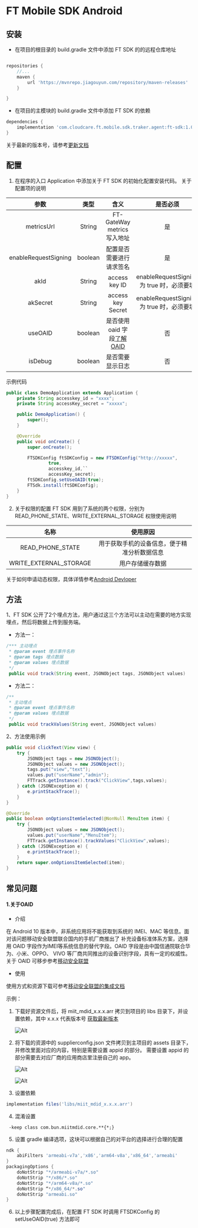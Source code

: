 # FT Mobile SDK Android

## 安装
- 在项目的根目录的 build.gradle 文件中添加 FT SDK 的的远程仓库地址

``` groovy

repositories {
    //...
    maven {
        url 'https://mvnrepo.jiagouyun.com/repository/maven-releases'
    }

}
```

- 在项目的主模块的 build.gradle 文件中添加 FT SDK 的依赖

``` groovy
dependencies {
    implementation 'com.cloudcare.ft.mobile.sdk.traker.agent:ft-sdk:1.0.0'
}
```

关于最新的版本号，请参考[更新文档](https://gitlab.jiagouyun.com/cma/ft-sdk-android/blob/master/README.md)
    
## 配置

1. 在程序的入口 Application 中添加关于 FT SDK 的初始化配置安装代码。
关于配置项的说明

参数|类型|含义|是否必须
:--:|:--:|:--:|:--:
metricsUrl|String|FT-GateWay metrics 写入地址|是
enableRequestSigning|boolean|配置是否需要进行请求签名|是
akId|String|access key ID|enableRequestSigning 为 true 时，必须要填
akSecret|String|access key Secret|enableRequestSigning 为 true 时，必须要填
useOAID|boolean|是否使用 oaid 字段[了解 OAID](#1关于oaid)|否
isDebug|boolean|是否需要显示日志|否

示例代码
```java
public class DemoApplication extends Application {
    private String accesskey_id = "xxxx";
    private String accessKey_secret = "xxxxx";

    public DemoApplication() {
        super();
    }

    @Override
    public void onCreate() {
        super.onCreate();

        FTSDKConfig ftSDKConfig = new FTSDKConfig("http://xxxxx",
                true,
                accesskey_id,``
                accessKey_secret);
        ftSDKConfig.setUseOAID(true);
        FTSdk.install(ftSDKConfig);
    }
}
```

2. 关于权限的配置
FT SDK 用到了系统的两个权限，分别为 READ_PHONE_STATE、WRITE_EXTERNAL_STORAGE
权限使用说明

名称|使用原因
:--:|:--:
READ_PHONE_STATE|用于获取手机的设备信息，便于精准分析数据信息
WRITE_EXTERNAL_STORAGE|用户存储缓存数据

关于如何申请动态权限，具体详情参考[Android Devloper](https://developer.android.google.cn/training/permissions/requesting?hl=en)

## 方法
1、FT SDK 公开了2个埋点方法，用户通过这三个方法可以主动在需要的地方实现埋点，然后将数据上传到服务端。

- 方法一：

```java
/*** 主动埋点
 * @param event 埋点事件名称
 * @param tags 埋点数据
 * @param values 埋点数据
 */
 public void track(String event, JSONObject tags, JSONObject values)
```

- 方法二：

```java
/**
 * 主动埋点
 * @param event 埋点事件名称
 * @param values 埋点数据
 */
 public void trackValues(String event, JSONObject values)
```

2、方法使用示例

```java
public void clickText(View view) {
    try {
        JSONObject tags = new JSONObject();
        JSONObject values = new JSONObject();
        tags.put("view","text");
        values.put("userName","admin");
        FTTrack.getInstance().track("ClickView",tags,values);
    } catch (JSONException e) {
        e.printStackTrace();
    }
}

@Override
public boolean onOptionsItemSelected(@NonNull MenuItem item) {
    try {
        JSONObject values = new JSONObject();
        values.put("userName","MenuItem");
        FTTrack.getInstance().trackValues("ClickView",values);
    } catch (JSONException e) {
        e.printStackTrace();
    }
    return super.onOptionsItemSelected(item);
}
```


## 常见问题
#### 1.关于OAID
- 介绍

 在 Android 10 版本中，非系统应用将不能获取到系统的 IMEI、MAC 等信息。面对该问题移动安全联盟联合国内的手机厂商推出了
补充设备标准体系方案，选择用 OAID 字段作为IMEI等系统信息的替代字段。OAID 字段是由中国信通院联合华为、小米、OPPO、
VIVO 等厂商共同推出的设备识别字段，具有一定的权威性。
关于 OAID 可移步参考[移动安全联盟](http://www.msa-alliance.cn/col.jsp?id=120)

- 使用

 使用方式和资源下载可参考[移动安全联盟的集成文档](http://www.msa-alliance.cn/col.jsp?id=120)

 示例：

1. 下载好资源文件后，将 miit_mdid_x.x.x.arr 拷贝到项目的 libs 目录下，并设置依赖，其中 x.x.x 代表版本号
[获取最新版本](http://www.msa-alliance.cn/col.jsp?id=120)

    ![Alt](http://zhuyun-static-files-production.oss-cn-hangzhou.aliyuncs.com/helps/markdown-screentshot/ft-sdk-android/use_learn_1.png#pic_center)

2. 将下载的资源中的 supplierconfig.json 文件拷贝到主项目的 assets 目录下，并修改里面对应的内容，特别是需要设置 appid 的部分。
需要设置 appid 的部分需要去对应厂商的应用商店里注册自己的 app。

    ![Alt](http://zhuyun-static-files-production.oss-cn-hangzhou.aliyuncs.com/helps/markdown-screentshot/ft-sdk-android/use_learn_2.png#pic_center)

    ![Alt](http://zhuyun-static-files-production.oss-cn-hangzhou.aliyuncs.com/helps/markdown-screentshot/ft-sdk-android/use_learn_3.png#pic_center)

3. 设置依赖
``` groovy
implementation files('libs/miit_mdid_x.x.x.arr')
```

4. 混淆设置
```
 -keep class com.bun.miitmdid.core.**{*;}
```

5. 设置 gradle 编译选项，这块可以根据自己的对平台的选择进行合理的配置
``` groovy
ndk {
    abiFilters 'armeabi-v7a','x86','arm64-v8a','x86_64','armeabi'
}
packagingOptions {
    doNotStrip "*/armeabi-v7a/*.so"
    doNotStrip "*/x86/*.so"
    doNotStrip "*/arm64-v8a/*.so"
    doNotStrip “*/x86_64/*.so"
    doNotStrip "armeabi.so"
}
```

6. 以上步骤配置完成后，在配置 FT SDK 时调用 FTSDKConfig 的 setUseOAID(true) 方法即可
